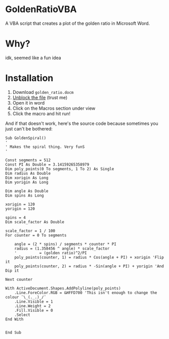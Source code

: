 # GoldenRatioVBA
A VBA script that creates a plot of the golden ratio in Microsoft Word.

# Why?
idk, seemed like a fun idea
# Installation
1. Download `golden_ratio.docm`
2. [Unblock the file](https://support.microsoft.com/en-gb/topic/a-potentially-dangerous-macro-has-been-blocked-0952faa0-37e7-4316-b61d-5b5ed6024216)  (trust me)
3. Open it in word
4. Click on the Macros section under view
5. Click the macro and hit run!

And if that doesn't work, here's the source code because sometimes you just can't be bothered:
```VBA
Sub GoldenSpiral()
'
' Makes the spiral thing. Very funS
'

Const segments = 512
Const PI As Double = 3.14159265358979
Dim poly_points(0 To segments, 1 To 2) As Single
Dim radius As Double
Dim xorigin As Long
Dim yorigin As Long

Dim angle As Double
Dim spins As Long

xorigin = 120
yorigin = 120

spins = 4
Dim scale_factor As Double

scale_factor = 1 / 100
For counter = 0 To segments
    
    angle = (2 * spins) / segments * counter * PI
    radius = (1.358456 ^ angle) * scale_factor
    '          = (golden ratio)^2/PI
    poly_points(counter, 1) = radius * Cos(angle + PI) + xorigin 'Flip it
    poly_points(counter, 2) = radius * -Sin(angle + PI) + yorigin 'And Dip it
    
Next counter

With ActiveDocument.Shapes.AddPolyline(poly_points)
    .Line.ForeColor.RGB = &HFFD700 'This isn't enough to change the colour ¯\_(._.)_/¯
    .Line.Visible = 1
    .Line.Weight = 2
    .Fill.Visible = 0
    .Select
End With


End Sub
```
